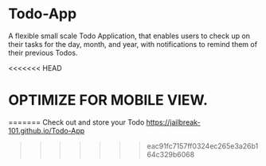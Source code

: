 # Todo-App
A flexible small scale Todo Application, that enables users to check up on their tasks for the day, month, and year, with notifications to remind them of their previous Todos.

<<<<<<< HEAD
# OPTIMIZE FOR MOBILE VIEW.
=======
Check out and store your Todo https://jailbreak-101.github.io/Todo-App
>>>>>>> eac91fc7157ff0324ec265e3a26b164c329b6068
